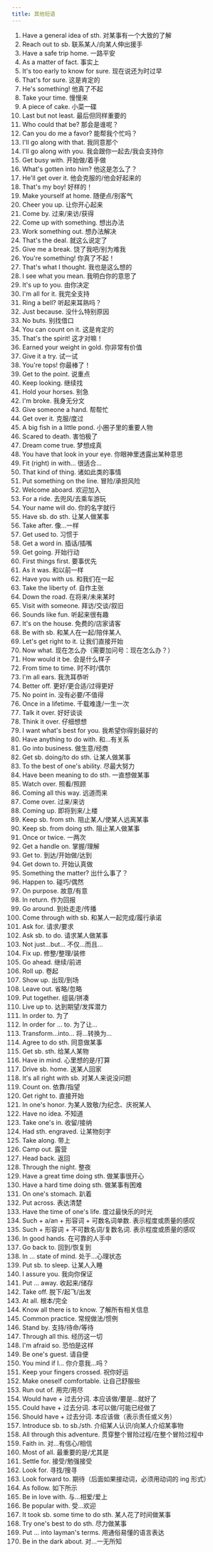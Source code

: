 ```yaml
---
title: 其他短语
---
```


1. Have a general idea of sth. 对某事有一个大致的了解
1. Reach out to sb. 联系某人/向某人伸出援手
1. Have a safe trip home. 一路平安
1. As a matter of fact. 事实上
1. It's too early to know for sure. 现在说还为时过早
1. That's for sure. 这是肯定的
1. He's something! 他真了不起
1. Take your time. 慢慢来
1. A piece of cake. 小菜一碟
1. Last but not least. 最后但同样重要的
1. Who could that be? 那会是谁呢？
1. Can you do me a favor? 能帮我个忙吗？
1. I'll go along with that. 我同意那个
1. I'll go along with you. 我会跟你一起去/我会支持你
1. Get busy with. 开始做/着手做
1. What's gotten into him? 他这是怎么了？
1. He'll get over it. 他会克服的/他会好起来的
1. That's my boy! 好样的！
1. Make yourself at home. 随便点/别客气
1. Cheer you up. 让你开心起来
1. Come by. 过来/来访/获得
1. Come up with something. 想出办法
1. Work something out. 想办法解决
1. That's the deal. 就这么说定了
1. Give me a break. 饶了我吧/别为难我
1. You're something! 你真了不起！
1. That's what I thought. 我也是这么想的
1. I see what you mean. 我明白你的意思了
1. It's up to you. 由你决定
1. I'm all for it. 我完全支持
1. Ring a bell? 听起来耳熟吗？
1. Just because. 没什么特别原因
1. No buts. 别找借口
1. You can count on it. 这是肯定的
1. That's the spirit! 这才对嘛！
1. Earned your weight in gold. 你非常有价值
1. Give it a try. 试一试
1. You're tops! 你最棒了！
1. Get to the point. 说重点
1. Keep looking. 继续找
1. Hold your horses. 别急
1. I'm broke. 我身无分文
1. Give someone a hand. 帮帮忙
1. Get over it. 克服/度过
1. A big fish in a little pond. 小圈子里的重要人物
1. Scared to death. 害怕极了
1. Dream come true. 梦想成真
1. You have that look in your eye. 你眼神里透露出某种意思
1. Fit (right) in with... 很适合...
1. That kind of thing. 诸如此类的事情
1. Put something on the line. 冒险/承担风险
1. Welcome aboard. 欢迎加入
1. For a ride. 去兜风/去乘车游玩
1. Your name will do. 你的名字就行
1. Have sb. do sth. 让某人做某事
1. Take after. 像...一样
1. Get used to. 习惯于
1. Get a word in. 插话/插嘴
1. Get going. 开始行动
1. First things first. 要事优先
1. As it was. 和以前一样
1. Have you with us. 和我们在一起
1. Take the liberty of. 自作主张
1. Down the road. 在将来/未来某时
1. Visit with someone. 拜访/交谈/叙旧
1. Sounds like fun. 听起来很有趣
1. It's on the house. 免费的/店家请客
1. Be with sb. 和某人在一起/陪伴某人
1. Let's get right to it. 让我们直接开始
1. Now what. 现在怎么办（需要加问号：现在怎么办？）
1. How would it be. 会是什么样子
1. From time to time. 时不时/偶尔
1. I'm all ears. 我洗耳恭听
1. Better off. 更好/更合适/过得更好
1. No point in. 没有必要/不值得
1. Once in a lifetime. 千载难逢/一生一次
1. Talk it over. 好好谈谈
1. Think it over. 仔细想想
1. I want what's best for you. 我希望你得到最好的
1. Have anything to do with. 和...有关系
1. Go into business. 做生意/经商
1. Get sb. doing/to do sth. 让某人做某事
1. To the best of one's ability. 尽最大努力
1. Have been meaning to do sth. 一直想做某事
1. Watch over. 照看/照顾
1. Coming all this way. 远道而来
1. Come over. 过来/来访
1. Coming up. 即将到来/上楼
1. Keep sb. from sth. 阻止某人/使某人远离某事
1. Keep sb. from doing sth. 阻止某人做某事
1. Once or twice. 一两次
1. Get a handle on. 掌握/理解
1. Get to. 到达/开始做/达到
1. Get down to. 开始认真做
1. Something the matter? 出什么事了？
1. Happen to. 碰巧/偶然
1. On purpose. 故意/有意
1. In return. 作为回报
1. Go around. 到处走走/传播
1. Come through with sb. 和某人一起完成/履行承诺
1. Ask for. 请求/要求
1. Ask sb. to do. 请求某人做某事
1. Not just...but... 不仅...而且...
1. Fix up. 修整/整理/装修
1. Go ahead. 继续/前进
1. Roll up. 卷起
1. Show up. 出现/到场
1. Leave out. 省略/忽略
1. Put together. 组装/拼凑
1. Live up to. 达到期望/发挥潜力
1. In order to. 为了
1. In order for ... to. 为了让...
1. Transform...into... 将...转换为...
1. Agree to do sth. 同意做某事
1. Get sb. sth. 给某人某物
1. Have in mind. 心里想的是/打算
1. Drive sb. home. 送某人回家
1. It's all right with sb. 对某人来说没问题
1. Count on. 依靠/指望
1. Get right to. 直接开始
1. In one's honor. 为某人致敬/为纪念、庆祝某人
1. Have no idea. 不知道
1. Take one's in. 收留/接纳
1. Had sth. engraved. 让某物刻字
1. Take along. 带上
1. Camp out. 露营
1. Head back. 返回
1. Through the night. 整夜
1. Have a great time doing sth. 做某事很开心
1. Have a hard time doing sth. 做某事有困难
1. On one's stomach. 趴着
1. Put across. 表达清楚
1. Have the time of one's life. 度过最快乐的时光
1. Such + a/an + 形容词 + 可数名词单数. 表示程度或质量的感叹
1. Such + 形容词 + 不可数名词/复数名词. 表示程度或质量的感叹
1. In good hands. 在可靠的人手中
1. Go back to. 回到/恢复到
1. In ... state of mind. 处于...心理状态
1. Put sb. to sleep. 让某人入睡
1. I assure you. 我向你保证
1. Put ... away. 收起来/储存
1. Take off. 脱下/起飞/出发
1. At all. 根本/完全
1. Know all there is to know. 了解所有相关信息
1. Common practice. 常规做法/惯例
1. Stand by. 支持/待命/等待
1. Through all this. 经历这一切
1. I'm afraid so. 恐怕是这样
1. Be one's guest. 请自便
1. You mind if I... 你介意我...吗？
1. Keep your fingers crossed. 祝你好运
1. Make oneself comfortable. 让自己舒服些
1. Run out of. 用完/用尽
1. Would have + 过去分词. 本应该做/要是...就好了
1. Could have + 过去分词. 本可以做/可能已经做了
1. Should have + 过去分词. 本应该做（表示责任或义务）
1. Introduce sb. to sb./sth. 介绍某人认识/向某人介绍某事物
1. All through this adventure. 贯穿整个冒险过程/在整个冒险过程中
1. Faith in. 对...有信心/相信
1. Most of all. 最重要的是/尤其是
1. Settle for. 接受/勉强接受
1. Look for. 寻找/搜寻
1. Look forward to. 期待（后面如果接动词，必须用动词的 ing 形式）
1. As follow. 如下所示
1. Be in love with. 与...相爱/爱上
1. Be popular with. 受...欢迎
1. It took sb. some time to do sth. 某人花了时间做某事
1. Try one's best to do sth. 尽力做某事
1. Put ... into layman's terms. 用通俗易懂的语言表达
1. Be in the dark about. 对...一无所知
